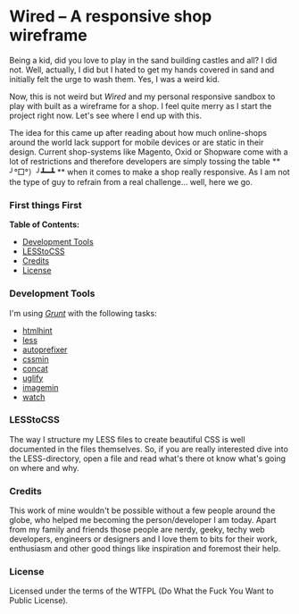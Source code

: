 # Wired – A responsive shop wireframe

Being a kid, did you love to play in the sand building castles and all? I did not. Well, actually, I did but I hated to get my hands covered in sand and initially felt the urge to wash them. Yes, I was a weird kid.

Now, this is not weird but *Wired* and my personal responsive sandbox to play with built as a wireframe for a shop. I feel quite merry as I start the project right now. Let's see where I end up with this.

The idea for this came up after reading about how much online-shops around the world lack support for mobile devices or are static in their design. Current shop-systems like Magento, Oxid or Shopware come with a lot of restrictions and therefore developers are simply tossing the table ** ╯°□°）╯┻━┻ ** when it comes to make a shop really responsive. As I am not the type of guy to refrain from a real challenge... well, here we go.

### First things First

**Table of Contents:**

- [Development Tools](#development-tools)
- [LESStoCSS](#lesstocss)
- [Credits](#credits)
- [License](#license)

### Development Tools

I'm using *[Grunt](http://gruntjs.com)* with the following tasks:

- [htmlhint](https://github.com/yaniswang/grunt-htmlhint)
- [less](https://github.com/gruntjs/grunt-contrib-less)
- [autoprefixer](https://github.com/nDmitry/grunt-autoprefixer)
- [cssmin](https://github.com/gruntjs/grunt-contrib-cssmin)
- [concat](https://github.com/gruntjs/grunt-contrib-concat)
- [uglify](https://github.com/gruntjs/grunt-contrib-uglify)
- [imagemin](https://github.com/gruntjs/grunt-contrib-imagemin)
- [watch](https://github.com/gruntjs/grunt-contrib-watch)

### LESStoCSS

The way I structure my LESS files to create beautiful CSS is well documented in the files themselves. So, if you are really interested dive into the LESS-directory, open a file and read what's there ot know what's going on where and why.

### Credits

This work of mine wouldn't be possible without a few people around the globe, who helped me becoming the person/developer I am today. Apart from my family and friends those people are nerdy, geeky, techy web developers, engineers or designers and I love them to bits for their work, enthusiasm and other good things like inspiration and foremost their help.

### License

Licensed under the terms of the WTFPL (Do What the Fuck You Want to Public License).